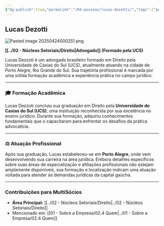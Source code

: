 ```yaml
---
{"dg-publish":true,"permalink":"/04-pessoas/lucas-dezotti/","tags":["person","profile","direito"]}
---
```


## Lucas Dezotti

![Pasted image 20250424000251.png](/img/user/Pasted%20image%2020250424000251.png)

**[[../02 - Núcleos Setoriais/Direito\|Advogado]] (Formado pela UCS)**

Lucas Dezzoti é um advogado brasileiro formado em Direito pela Universidade de Caxias do Sul (UCS), atualmente atuando na cidade de Porto Alegre, Rio Grande do Sul. Sua trajetória profissional é marcada por uma sólida formação acadêmica e experiência prática no campo jurídico.

---

### 🎓 Formação Acadêmica

Lucas Dezzoti concluiu sua graduação em Direito pela **Universidade de Caxias do Sul (UCS)**, uma instituição reconhecida por sua excelência no ensino jurídico. Durante sua formação, adquiriu conhecimentos fundamentais que o capacitaram para enfrentar os desafios da prática advocatícia.

---

### ⚖️ Atuação Profissional

Após sua graduação, Lucas estabeleceu-se em **Porto Alegre**, onde vem desenvolvendo sua carreira na área jurídica. Embora detalhes específicos sobre suas áreas de especialização e afiliações profissionais não estejam amplamente disponíveis, sua formação e localização indicam uma atuação voltada para atender às demandas jurídicas da capital gaúcha.

---

### Contribuições para MultiSócios
*   **Área Principal:** [[../02 - Núcleos Setoriais/Direito\|../02 - Núcleos Setoriais/Direito]]
*   Mencionado em: [[01 - Sobre a Empresa/02.4 Quem\|../01 - Sobre a Empresa/02.4 Quem]]